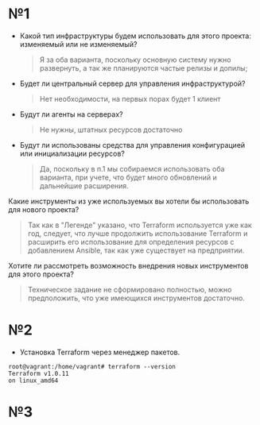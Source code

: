 # №1
- Какой тип инфраструктуры будем использовать для этого проекта: изменяемый или не изменяемый?
    > Я за оба варианта, поскольку основную систему нужно развернуть, а так же планируются частые релизы и допилы;
- Будет ли центральный сервер для управления инфраструктурой?
    > Нет необходимости, на первых порах будет 1 клиент
- Будут ли агенты на серверах?
    > Не нужны, штатных ресурсов достаточно
- Будут ли использованы средства для управления конфигурацией или инициализации ресурсов?
    > Да, поскольку в п.1 мы собираемся использовать оба варианта, при учете, что будет много обновлений и дальнейшие расширения.
    
Какие инструменты из уже используемых вы хотели бы использовать для нового проекта?
> Так как в "Легенде" указано, что Terraform используется уже как год, следует, что лучше продолжить использование Terraform и расширить его использование для определения ресурсов c добавлением Ansible, так как уже существует на предприятии.


Хотите ли рассмотреть возможность внедрения новых инструментов для этого проекта?
> Техническое задание не сформировано полностью, можно предположить, что уже имеющихся инструментов достаточно.

# №2
- Установка Terraform через менеджер пакетов.
```
root@vagrant:/home/vagrant# terraform --version
Terraform v1.0.11
on linux_amd64
```
# №3